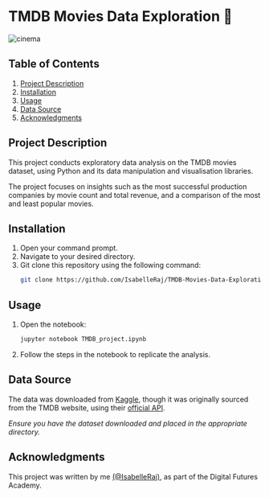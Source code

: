 # TMDB Movies Data Exploration 🎥
![cinema](https://github.com/user-attachments/assets/efe52466-9ecf-4535-b93e-1ae74feb6d55)

## Table of Contents
1. [Project Description](#project-description)
2. [Installation](#installation)
3. [Usage](#usage)
4. [Data Source](#data-source)
5. [Acknowledgments](#acknowledgement)

## Project Description
This project conducts exploratory data analysis on the TMDB movies dataset, using Python and its data manipulation and visualisation libraries. 

The project focuses on insights such as the most successful production companies by movie count and total revenue, and a comparison of the most and least popular movies. 

## Installation
1. Open your command prompt.
2. Navigate to your desired directory.
3. Git clone this repository using the following command:
   ```bash
   git clone https://github.com/IsabelleRaj/TMDB-Movies-Data-Exploration
   ```

## Usage
1. Open the notebook:
   ```bash
   jupyter notebook TMDB_project.ipynb
   ```
2. Follow the steps in the notebook to replicate the analysis.

## Data Source
The data was downloaded from [Kaggle](https://www.kaggle.com/datasets/tmdb/tmdb-movie-metadata), though it was originally sourced from the TMDB website, using their [official API](https://developer.themoviedb.org/docs/getting-started). 

*Ensure you have the dataset downloaded and placed in the appropriate directory.*

## Acknowledgments
This project was written by me [(@IsabelleRaj)](https://github.com/IsabelleRaj), as part of the Digital Futures Academy. 
